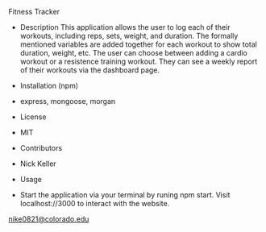 Fitness Tracker

- Description
  This application allows the user to log each of their workouts, including reps, sets, weight, and duration. The formally mentioned variables are added together for each workout to show total duration, weight, etc. The user can choose between adding a cardio workout or a resistence training workout. They can see a weekly report of their workouts via the dashboard page.

- Installation (npm)

* express, mongoose, morgan

- License

* MIT

- Contributors

* Nick Keller

- Usage

* Start the application via your terminal by runing npm start. Visit localhost://3000 to interact with the website.

nike0821@colorado.edu
